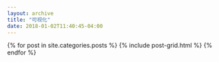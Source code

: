```yaml
---
layout: archive
title: "可视化"
date: 2018-01-02T11:40:45-04:00
---
```


<div class="tiles">
{% for post in site.categories.posts %}
	{% include post-grid.html %}
{% endfor %}
</div><!-- /.tiles -->
